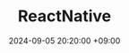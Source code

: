 ---
title: ReactNative
date: 2024-09-05 20:20:00 +09:00
categories: [React&ReactNative, ReactNative]
tags:
  [
    ReactNative,
    React,
    태그3,
  ]
---
